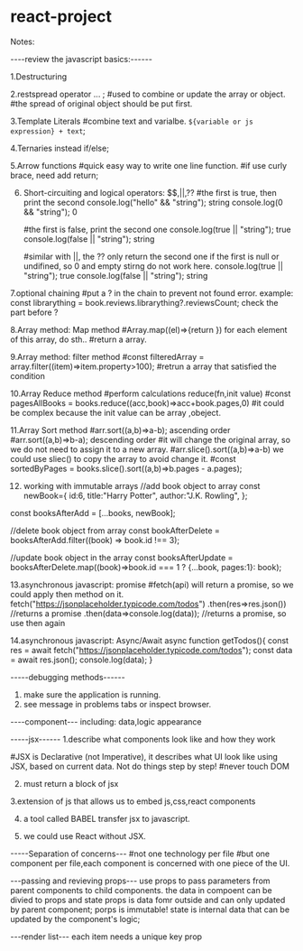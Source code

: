 # react-project

Notes:

----review the javascript basics:------

1.Destructuring

2.restspread operator ... ;
#used to combine or update the array or object.
#the spread of original object should be put first.

3.Template Literals
#combine text and varialbe. `${variable or js expression} + text`;

4.Ternaries instead if/else;

5.Arrow functions
#quick easy way to write one line function.
#if use curly brace, need add return;

6. Short-circuiting and logical operators: $$,||,??
   #the first is true, then print the second
   console.log("hello" && "string"); string
   console.log(0 && "string"); 0

   #the first is false, print the second one
   console.log(true || "string"); true
   console.log(false || "string"); string

   #similar with ||, the ?? only return the second one if the first is null or undifined, so 0 and empty stirng do not work here.
   console.log(true || "string"); true
   console.log(false || "string"); string

7.optional chaining
#put a ? in the chain to prevent not found error.
example: const librarything = book.reviews.librarything?.reviewsCount;
check the part before ?

8.Array method: Map method
#Array.map((el)=>{return }) for each element of this array, do sth..
#return a array.

9.Array method: filter method
#const filteredArray = array.filter((item)=>item.property>100);
#retrun a array that satisfied the condition

10.Array Reduce method
#perform calculations reduce(fn,init value)
#const pagesAllBooks = books.reduce((acc,book)=>acc+book.pages,0)
#it could be complex because the init value can be array ,obeject.

11.Array Sort method
#arr.sort((a,b)=>a-b); ascending order
#arr.sort((a,b)=>b-a); descending order
#it will change the original array, so we do not need to assign it to a new array.
#arr.slice().sort((a,b)=>a-b) we could use sliec() to copy the array to avoid change it.
#const sortedByPages = books.slice().sort((a,b)=>b.pages - a.pages);

12. working with immutable arrays
    //add book object to array
    const newBook={
    id:6,
    title:"Harry Potter",
    author:"J.K. Rowling",
    };

const booksAfterAdd = [...books, newBook];

//delete book object from array
const bookAfterDelete = booksAfterAdd.filter((book) => book.id !== 3);

//update book object in the array
const booksAfterUpdate = booksAfterDelete.map((book)=>book.id === 1 ? {...book, pages:1}: book);

13.asynchronous javascript: promise
#fetch(api) will return a promise, so we could apply then method on it.
fetch("https://jsonplaceholder.typicode.com/todos")
.then(res=>res.json()) //returns a promise
.then(data=>console.log(data)); //returns a promise, so use then again

14.asynchronous javascript: Async/Await
async function getTodos(){
const res = await fetch("https://jsonplaceholder.typicode.com/todos");
const data = await res.json();
console.log(data);
}

-----debugging methods------

1. make sure the application is running.
2. see message in problems tabs or inspect browser.

----component---
including: data,logic appearance

-----jsx------
1.describe what components look like and how they work

#JSX is Declarative (not Imperative), it describes what UI look like using JSX, based on current data. Not do things step by step!
#never touch DOM

2. must return a block of jsx

3.extension of js that allows us to embed js,css,react components

4. a tool called BABEL transfer jsx to javascript.

5. we could use React without JSX.

-----Separation of concerns---
#not one technology per file
#but one component per file,each component is concerned with one piece of the UI.

---passing and revieving props---
use props to pass parameters from parent components to child components.
the data in compoent can be divied to props and state
props is data fomr outside and can only updated by parent component;
porps is immutable!
state is internal data that can be updated by the component's logic;

---render list---
each item needs a unique key prop
